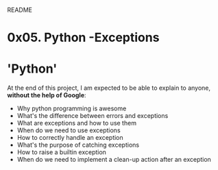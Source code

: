 README

# 0x05. Python -Exceptions
# 'Python'

At the end of this project, I am expected to be able to explain to anyone, **without the help of Google**:
- Why python programming is awesome
- What's the difference between errors and exceptions
- What are exceptions and how to use them
- When do we need to use exceptions
- How to correctly handle an exception
- What's the purpose of catching exceptions
- How to raise a builtin exception
- When do we need to implement a clean-up action after an exception
